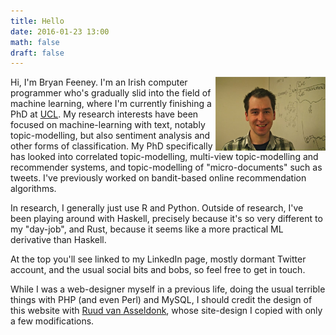 ```yaml
---
title: Hello
date: 2016-01-23 13:00
math: false
draft: false
---
```


<img src="/images/bryan-feeney.jpg" style="width: 35%; height:auto; float: right"/>

Hi, I'm Bryan Feeney. I'm an Irish computer programmer who's gradually slid into the field of machine learning, where I'm currently finishing a PhD at [UCL](http://www.ucl.ac.uk). My research interests have been focused on machine-learning with text, notably topic-modelling, but also sentiment analysis and other forms of classification. My PhD specifically has looked into correlated topic-modelling, multi-view topic-modelling and recommender systems, and topic-modelling of "micro-documents" such as tweets. I've previously worked on bandit-based online recommendation algorithms.

In research, I generally just use R and Python. Outside of research, I've been playing around with Haskell, precisely because it's so very different to my "day-job", and Rust, because it seems like a more practical ML derivative than Haskell.

At the top you'll see linked to my LinkedIn page, mostly dormant Twitter account, and the usual social bits and bobs, so feel free to get in touch.

While I was a web-designer myself in a previous life, doing the usual terrible things with PHP (and even Perl) and MySQL, I should credit the design of this website with [Ruud van Asseldonk](https://github.com/ruud-v-a/ruudvanasseldonk.com), whose site-design I copied with only a few modifications.
